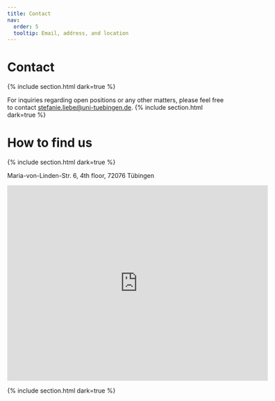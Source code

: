 ```yaml
---
title: Contact
nav:
  order: 5
  tooltip: Email, address, and location
---
```



# Contact
{% include section.html dark=true %}

For inquiries regarding open positions or any other matters, please feel free to contact [stefanie.liebe@uni-tuebingen.de](mailto:stefanie.liebe@uni-tuebingen.de).
{% include section.html dark=true %}

# How to find us
{% include section.html dark=true %}

Maria-von-Linden-Str. 6, 4th floor, 72076 Tübingen

<!-- Google Maps Embed -->
<iframe 
  src="https://www.google.com/maps/embed?pb=!1m18!1m12!1m3!1d2241.109204759983!2d9.06540731591981!3d48.52007837927437!2m3!1f0!2f0!3f0!3m2!1i1024!2i768!4f13.1!3m3!1m2!1s0x4799a3b4efde5a77%3A0xe9e18e0f1e7c8374!2sMaria-von-Linden-Str.%206%2C%2072076%20T%C3%BCbingen!5e0!3m2!1sen!2sde!4v1682767690561!5m2!1sen!2sde" 
  width="600" 
  height="450" 
  style="border:0;" 
  allowfullscreen="" 
  loading="lazy" 
  referrerpolicy="no-referrer-when-downgrade">
</iframe>

{% include section.html dark=true %}
